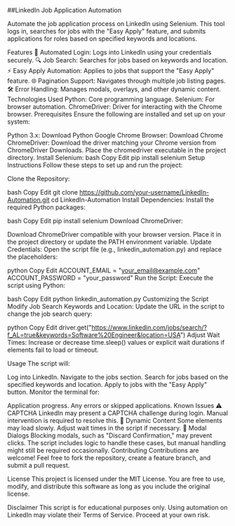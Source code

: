 ##LinkedIn Job Application Automation

Automate the job application process on LinkedIn using Selenium. This tool logs in, searches for jobs with the "Easy Apply" feature, and submits applications for roles based on specified keywords and locations.

Features
🔐 Automated Login: Logs into LinkedIn using your credentials securely.
🔍 Job Search: Searches for jobs based on keywords and location.
⚡ Easy Apply Automation: Applies to jobs that support the "Easy Apply" feature.
🌐 Pagination Support: Navigates through multiple job listing pages.
🛠️ Error Handling: Manages modals, overlays, and other dynamic content.
Technologies Used
Python: Core programming language.
Selenium: For browser automation.
ChromeDriver: Driver for interacting with the Chrome browser.
Prerequisites
Ensure the following are installed and set up on your system:

Python 3.x: Download Python
Google Chrome Browser: Download Chrome
ChromeDriver:
Download the driver matching your Chrome version from ChromeDriver Downloads.
Place the chromedriver executable in the project directory.
Install Selenium:
bash
Copy
Edit
pip install selenium
Setup Instructions
Follow these steps to set up and run the project:

Clone the Repository:

bash
Copy
Edit
git clone https://github.com/your-username/LinkedIn-Automation.git
cd LinkedIn-Automation
Install Dependencies: Install the required Python packages:

bash
Copy
Edit
pip install selenium
Download ChromeDriver:

Download ChromeDriver compatible with your browser version.
Place it in the project directory or update the PATH environment variable.
Update Credentials: Open the script file (e.g., linkedin_automation.py) and replace the placeholders:

python
Copy
Edit
ACCOUNT_EMAIL = "your_email@example.com"
ACCOUNT_PASSWORD = "your_password"
Run the Script: Execute the script using Python:

bash
Copy
Edit
python linkedin_automation.py
Customizing the Script
Modify Job Search Keywords and Location:
Update the URL in the script to change the job search query:

python
Copy
Edit
driver.get("https://www.linkedin.com/jobs/search/?f_AL=true&keywords=Software%20Engineer&location=USA")
Adjust Wait Times:
Increase or decrease time.sleep() values or explicit wait durations if elements fail to load or timeout.

Usage
The script will:

Log into LinkedIn.
Navigate to the jobs section.
Search for jobs based on the specified keywords and location.
Apply to jobs with the "Easy Apply" button.
Monitor the terminal for:

Application progress.
Any errors or skipped applications.
Known Issues
⚠️ CAPTCHA
LinkedIn may present a CAPTCHA challenge during login. Manual intervention is required to resolve this.
🔄 Dynamic Content
Some elements may load slowly. Adjust wait times in the script if necessary.
🛑 Modal Dialogs
Blocking modals, such as "Discard Confirmation," may prevent clicks. The script includes logic to handle these cases, but manual handling might still be required occasionally.
Contributing
Contributions are welcome! Feel free to fork the repository, create a feature branch, and submit a pull request.

License
This project is licensed under the MIT License. You are free to use, modify, and distribute this software as long as you include the original license.

Disclaimer
This script is for educational purposes only.
Using automation on LinkedIn may violate their Terms of Service. Proceed at your own risk.
